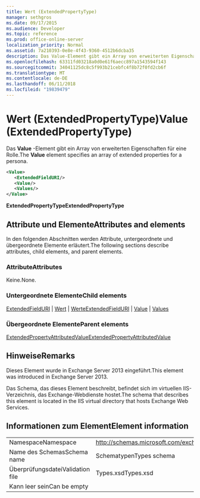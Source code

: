 ```yaml
---
title: Wert (ExtendedPropertyType)
manager: sethgros
ms.date: 09/17/2015
ms.audience: Developer
ms.topic: reference
ms.prod: office-online-server
localization_priority: Normal
ms.assetid: 7a210393-0e8e-4f43-9360-4512b6dcba35
description: Das Value-Element gibt ein Array von erweiterten Eigenschaften für eine Rolle.
ms.openlocfilehash: 63311fd03218a0d0e61f6aecc897a1543594f143
ms.sourcegitcommit: 34041125dc8c5f993b21cebfc4f8b72f0fd2cb6f
ms.translationtype: MT
ms.contentlocale: de-DE
ms.lasthandoff: 06/11/2018
ms.locfileid: "19839479"
---
```

# <a name="value-extendedpropertytype"></a><span data-ttu-id="b929f-103">Wert (ExtendedPropertyType)</span><span class="sxs-lookup"><span data-stu-id="b929f-103">Value (ExtendedPropertyType)</span></span>

<span data-ttu-id="b929f-104">Das **Value** -Element gibt ein Array von erweiterten Eigenschaften für eine Rolle.</span><span class="sxs-lookup"><span data-stu-id="b929f-104">The **Value** element specifies an array of extended properties for a persona.</span></span> 
  
```XML
<Value>
   <ExtendedFieldURI/>
   <Value/>
   <Values/>
</Value>
```

<span data-ttu-id="b929f-105">**ExtendedPropertyType**</span><span class="sxs-lookup"><span data-stu-id="b929f-105">**ExtendedPropertyType**</span></span>

## <a name="attributes-and-elements"></a><span data-ttu-id="b929f-106">Attribute und Elemente</span><span class="sxs-lookup"><span data-stu-id="b929f-106">Attributes and elements</span></span>

<span data-ttu-id="b929f-107">In den folgenden Abschnitten werden Attribute, untergeordnete und übergeordnete Elemente erläutert.</span><span class="sxs-lookup"><span data-stu-id="b929f-107">The following sections describe attributes, child elements, and parent elements.</span></span>
  
### <a name="attributes"></a><span data-ttu-id="b929f-108">Attribute</span><span class="sxs-lookup"><span data-stu-id="b929f-108">Attributes</span></span>

<span data-ttu-id="b929f-109">Keine.</span><span class="sxs-lookup"><span data-stu-id="b929f-109">None.</span></span>
  
### <a name="child-elements"></a><span data-ttu-id="b929f-110">Untergeordnete Elemente</span><span class="sxs-lookup"><span data-stu-id="b929f-110">Child elements</span></span>

<span data-ttu-id="b929f-111">[ExtendedFieldURI](extendedfielduri.md) | [Wert](value.md) | [Werte](values.md)</span><span class="sxs-lookup"><span data-stu-id="b929f-111">[ExtendedFieldURI](extendedfielduri.md) | [Value](value.md) | [Values](values.md)</span></span>
  
### <a name="parent-elements"></a><span data-ttu-id="b929f-112">Übergeordnete Elemente</span><span class="sxs-lookup"><span data-stu-id="b929f-112">Parent elements</span></span>

[<span data-ttu-id="b929f-113">ExtendedPropertyAttributedValue</span><span class="sxs-lookup"><span data-stu-id="b929f-113">ExtendedPropertyAttributedValue</span></span>](extendedpropertyattributedvalue.md)
  
## <a name="remarks"></a><span data-ttu-id="b929f-114">Hinweise</span><span class="sxs-lookup"><span data-stu-id="b929f-114">Remarks</span></span>

<span data-ttu-id="b929f-115">Dieses Element wurde in Exchange Server 2013 eingeführt.</span><span class="sxs-lookup"><span data-stu-id="b929f-115">This element was introduced in Exchange Server 2013.</span></span>
  
<span data-ttu-id="b929f-116">Das Schema, das dieses Element beschreibt, befindet sich im virtuellen IIS-Verzeichnis, das Exchange-Webdienste hostet.</span><span class="sxs-lookup"><span data-stu-id="b929f-116">The schema that describes this element is located in the IIS virtual directory that hosts Exchange Web Services.</span></span>
  
## <a name="element-information"></a><span data-ttu-id="b929f-117">Informationen zum Element</span><span class="sxs-lookup"><span data-stu-id="b929f-117">Element information</span></span>

|||
|:-----|:-----|
|<span data-ttu-id="b929f-118">Namespace</span><span class="sxs-lookup"><span data-stu-id="b929f-118">Namespace</span></span>  <br/> |http://schemas.microsoft.com/exchange/services/2006/types  <br/> |
|<span data-ttu-id="b929f-119">Name des Schemas</span><span class="sxs-lookup"><span data-stu-id="b929f-119">Schema name</span></span>  <br/> |<span data-ttu-id="b929f-120">Schematypen</span><span class="sxs-lookup"><span data-stu-id="b929f-120">Types schema</span></span>  <br/> |
|<span data-ttu-id="b929f-121">Überprüfungsdatei</span><span class="sxs-lookup"><span data-stu-id="b929f-121">Validation file</span></span>  <br/> |<span data-ttu-id="b929f-122">Types.xsd</span><span class="sxs-lookup"><span data-stu-id="b929f-122">Types.xsd</span></span>  <br/> |
|<span data-ttu-id="b929f-123">Kann leer sein</span><span class="sxs-lookup"><span data-stu-id="b929f-123">Can be empty</span></span>  <br/> ||
   

